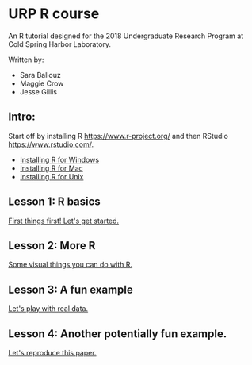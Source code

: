 # URP R course

An R tutorial designed for the 2018 Undergraduate Research Program at Cold Spring Harbor Laboratory.

Written by: 
- Sara Ballouz
- Maggie Crow 
- Jesse Gillis

## Intro: 
Start off by installing R https://www.r-project.org/ and then RStudio https://www.rstudio.com/.
- [Installing R for Windows](installwindow)
- [Installing R for Mac](installmac)
- [Installing R for Unix](installunix)

## Lesson 1: R basics 
[First things first! Let's get started.](lesson1.md)   

## Lesson 2: More R 
[Some visual things you can do with R.](lesson2)

## Lesson 3: A fun example 
[Let's play with real data.](lesson3)

## Lesson 4: Another potentially fun example.
[Let's reproduce this paper.](lesson4)
